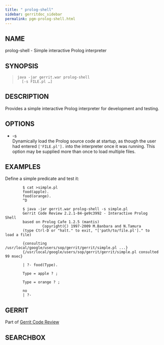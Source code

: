 ```yaml
---
title: " prolog-shell"
sidebar: gerritdoc_sidebar
permalink: pgm-prolog-shell.html
---
```

## NAME

prolog-shell - Simple interactive Prolog interpreter

## SYNOPSIS

> 
> 
>     java -jar gerrit.war prolog-shell
>       [-s FILE.pl …]

## DESCRIPTION

Provides a simple interactive Prolog interpreter for development and
testing.

## OPTIONS

  - \-s  
    Dynamically load the Prolog source code at startup, as though the
    user had entered `['FILE.pl'].` into the interpreter once it was
    running. This option may be supplied more than once to load multiple
    files.

## EXAMPLES

Define a simple predicate and test it:

``` 
        $ cat >simple.pl
        food(apple).
        food(orange).
        ^D

        $ java -jar gerrit.war prolog-shell -s simple.pl
        Gerrit Code Review 2.2.1-84-ge9c3992 - Interactive Prolog Shell
        based on Prolog Cafe 1.2.5 (mantis)
                 Copyright(C) 1997-2009 M.Banbara and N.Tamura
        (type Ctrl-D or "halt." to exit, "['path/to/file.pl']." to load a file)

        {consulting /usr/local/google/users/sop/gerrit/gerrit/simple.pl ...}
        {/usr/local/google/users/sop/gerrit/gerrit/simple.pl consulted 99 msec}

        | ?- food(Type).

        Type = apple ? ;

        Type = orange ? ;

        no
        | ?-
```

## GERRIT

Part of [Gerrit Code Review](index.html)

## SEARCHBOX

